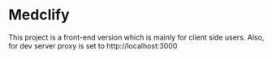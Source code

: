 # Medclify

This project is a front-end version which is mainly for client side users. Also, for dev server proxy is set to http://localhost:3000

